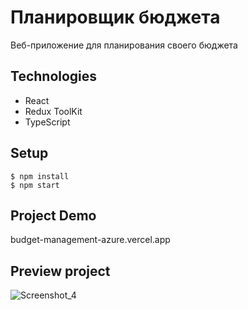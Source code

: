# Планировщик бюджета

Веб-приложение для планирования своего бюджета

## Technologies

- React
- Redux ToolKit
- TypeScript

## Setup

```
$ npm install
$ npm start
```

## Project Demo
budget-management-azure.vercel.app

## Preview project
![Screenshot_4](https://user-images.githubusercontent.com/102315914/192639122-fd13c095-5563-41eb-9a61-9e691d164771.png)
